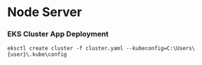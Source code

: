 # Node Server

### EKS Cluster App Deployment

`eksctl create cluster -f cluster.yaml --kubeconfig=C:\Users\{user}\.kube\config`

